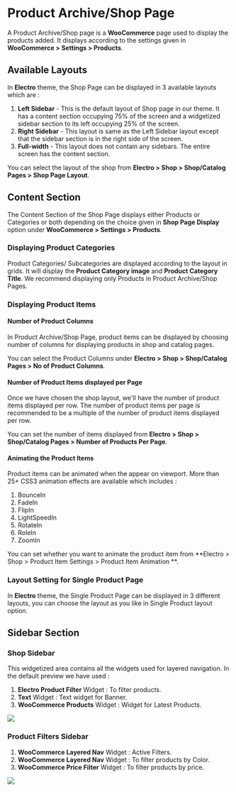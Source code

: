 # Product Archive/Shop Page

A Product Archive/Shop page is a **WooCommerce** page used to display the products added. It displays according to the settings given in **WooCommerce > Settings > Products**.

## Available Layouts

In **Electro** theme, the Shop Page can be displayed in 3 available layouts which are :
1. **Left Sidebar** - This is the default layout of Shop page in our theme. It has a content section occupying 75% of the screen and a widgetized sidebar section to its left occupying 25% of the screen.
2. **Right Sidebar** - This layout is same as the Left Sidebar layout except that the sidebar section is in the right side of the screen.
3. **Full-width** - This layout does not contain any sidebars. The entire screen has the content section.

You can select the layout of the shop from **Electro > Shop > Shop/Catalog Pages > Shop Page Layout**.

## Content Section

The Content Section of the Shop Page displays either Products or Categories or both depending on the choice given in **Shop Page Display** option under **WooCommerce > Settings > Products**.

### Displaying Product Categories

Product Categories/ Subcategories are displayed according to the layout in grids. It will display the **Product Category image** and **Product Category Title**. We recommend displaying only Products in Product Archive/Shop Pages.

### Displaying Product Items

#### Number of Product Columns

In Product Archive/Shop Page, product items can be displayed by choosing number of columns for displaying products in shop and catalog pages.

You can select the Product Columns under **Electro > Shop > Shop/Catalog Pages > No of Product Columns**.

#### Number of Product Items displayed per Page

Once we have chosen the shop layout, we'll have the number of product items displayed per row. The number of product items per page is recommended to be a multiple of the number of product items displayed per row.

You can set the number of items displayed from **Electro > Shop > Shop/Catalog Pages > Number of Products Per Page**.

#### Animating the Product Items

Product items can be animated when the appear on viewport. More than 25+ CSS3 animation effects are available which includes :

1. BounceIn
2. FadeIn
3. FlipIn
4. LightSpeedIn
5. RotateIn
6. RoleIn
7. ZoomIn

You can set whether you want to animate the product item from **Electro > Shop > Product Item Settings > Product Item Animation **.

### Layout Setting for Single Product Page

In **Electro** theme, the Single Product Page can be displayed in 3 different layouts, you can choose the layout as you like in Single Product layout option.

## Sidebar Section

### Shop Sidebar

This widgetized area contains all the widgets used for layered navigation. In the default preview we have used :

1. **Electro Product Filter** Widget : To filter products.
2. **Text** Widget : Text widget for Banner.
3. **WooCommerce Products** Widget : Widget for Latest Products.

![](http://transvelo.github.io/docs/electro/images/shop-sidebar-widget.png)

### Product Filters Sidebar

1. **WooCommerce Layered Nav** Widget : Active Filters.
2. **WooCommerce Layered Nav** Widget : To filter products by Color.
3. **WooCommerce Price Filter** Widget : To filter products by price.


![](http://transvelo.github.io/docs/electro/images/product-filter-widget.png)
